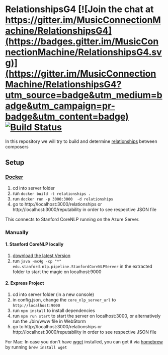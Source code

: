 # RelationshipsG4 [![Join the chat at https://gitter.im/MusicConnectionMachine/RelationshipsG4](https://badges.gitter.im/MusicConnectionMachine/RelationshipsG4.svg)](https://gitter.im/MusicConnectionMachine/RelationshipsG4?utm_source=badge&utm_medium=badge&utm_campaign=pr-badge&utm_content=badge) [![Build Status](https://travis-ci.org/MusicConnectionMachine/RelationshipsG4.png?branch=develop)](https://travis-ci.org/MusicConnectionMachine/RelationshipsG4)

In this repository we will try to build and determine [relationships](https://raw.githubusercontent.com/MusicConnectionMachine/RelationshipsG4/develop/documents/Relationships.txt) between composers

## Setup

### [Docker](https://www.docker.com)
1. cd into server folder
2. run `docker build -t relationships .`
3. run `docker run -p 3000:3000  -d relationships`
4. go to http://localhost:3000/relationships or http://localhost:3000/reputability in order to see respective JSON file

This connects to Stanford CoreNLP running on the Azure Server.

### Manually

#### 1. Stanford CoreNLP locally
1. [download the latest Version](http://stanfordnlp.github.io/CoreNLP/#download)
2. run `java -mx4g -cp "*" edu.stanford.nlp.pipeline.StanfordCoreNLPServer` in the extracted folder to start the magic on localhost:9000

#### 2. Express Project
1. cd into server folder (in a new console)
2. in config.json, change the `core_nlp_server_url` to `http://localhost:9000`
3. run `npm install` to install dependencies
4. run `npm run start` to start the server on localhost:3000, or alternatively run the ./bin/www file in WebStorm
5. go to http://localhost:3000/relationships or http://localhost:3000/reputability in order to see respective JSON file

For Mac: In case you don't have [wget](https://www.gnu.org/software/wget) installed, you can get it via [homebrew](https://brew.sh) by running `brew install wget`
